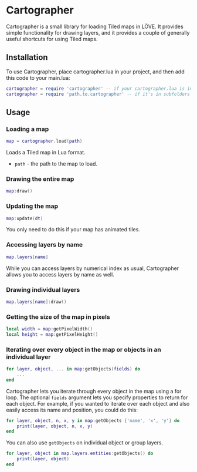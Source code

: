 # Cartographer

Cartographer is a small library for loading Tiled maps in LÖVE. It provides simple functionality for drawing layers, and it provides a couple of generally useful shortcuts for using Tiled maps.

## Installation

To use Cartographer, place cartographer.lua in your project, and then add this code to your main.lua:

```lua
cartographer = require 'cartographer' -- if your cartographer.lua is in the root directory
cartographer = require 'path.to.cartographer' -- if it's in subfolders
```

## Usage

### Loading a map

```lua
map = cartographer.load(path)
```

Loads a Tiled map in Lua format.
- `path` - the path to the map to load.

### Drawing the entire map

```lua
map:draw()
```

### Updating the map

```lua
map:update(dt)
```

You only need to do this if your map has animated tiles.

### Accessing layers by name

```lua
map.layers[name]
```

While you can access layers by numerical index as usual, Cartographer allows you to access layers by name as well.

### Drawing individual layers

```lua
map.layers[name]:draw()
```

### Getting the size of the map in pixels

```lua
local width = map:getPixelWidth()
local height = map:getPixelHeight()
```

### Iterating over every object in the map or objects in an individual layer

```lua
for layer, object, ... in map:getObjects(fields) do
	...
end
```

Cartographer lets you iterate through every object in the map using a for loop. The optional `fields` argument lets you specify properties to return for each object. For example, if you wanted to iterate over each object and also easily access its name and position, you could do this:

```lua
for layer, object, n, x, y in map:getObjects {'name', 'x', 'y'} do
	print(layer, object, n, x, y)
end
```

You can also use `getObjects` on individual object or group layers.

```lua
for layer, object in map.layers.entities:getObjects() do
	print(layer, object)
end
```